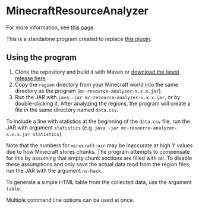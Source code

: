 # MinecraftResourceAnalyzer

For more information, see [this page](https://meeples10.github.io/resource-distribution.html).

This is a standalone program created to replace [this plugin](https://github.com/Meeples10/ChunkAnalyzer).

## Using the program

1. Clone the repository and build it with Maven or [download the latest release here](https://github.com/Meeples10/MCResourceAnalyzer/releases).
2. Copy the `region` directory from your Minecraft world into the same directory as the program (`mc-resource-analyzer-x.x.x.jar`).
3. Run the JAR with `java -jar mc-resource-analyzer-x.x.x.jar`, or by double-clicking it. After analyzing the regions, the program will create a file in the same directory named `data.csv`.

To include a line with statistics at the beginning of the `data.csv` file, run the JAR with argument `statistics` (e.g. `java -jar mc-resource-analyzer-x.x.x.jar statistics`).

Note that the numbers for `minecraft:air` may be inaccurate at high Y values due to how Minecraft stores chunks. The program attempts to compensate for this by assuming that empty chunk sections are filled with air. To disable these assumptions and only save the actual data read from the region files, run the JAR with the argument `no-hack`.

To generate a simple HTML table from the collected data, use the argument `table`.

Multiple command line options can be used at once.
